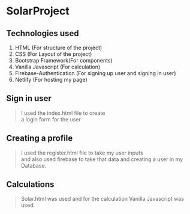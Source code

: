 # SolarProject

## Technologies used
1. HTML (For structure of the project)
2. CSS (For Layout of the project)
3. Bootstrap Framework(For components)
4. Vanilla Javascript (For calculation)
5. Firebase-Authentication (For signing up user and signing in user)
6. Netlify (For hosting my page)
## Sign in user
> I used the index.html file to create <br />
> a login form for the user
> 
## Creating a profile
> I used the register.html file to take my user inputs <br />
> and also used firebase to take that data and creating a user in my Database. <br />
## Calculations
> Solar.html was used and for the calculation Vanilla Javascript was used.
